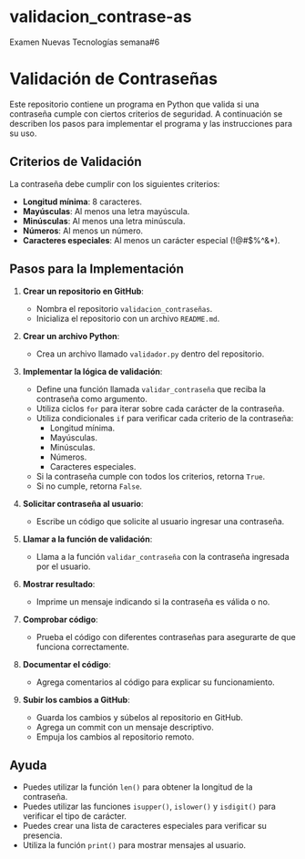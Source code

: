 # validacion_contrase-as
Examen Nuevas Tecnologías semana#6

# Validación de Contraseñas

Este repositorio contiene un programa en Python que valida si una contraseña cumple con ciertos criterios de seguridad. A continuación se describen los pasos para implementar el programa y las instrucciones para su uso.

## Criterios de Validación

La contraseña debe cumplir con los siguientes criterios:

- **Longitud mínima**: 8 caracteres.
- **Mayúsculas**: Al menos una letra mayúscula.
- **Minúsculas**: Al menos una letra minúscula.
- **Números**: Al menos un número.
- **Caracteres especiales**: Al menos un carácter especial (!@#$%^&*).

## Pasos para la Implementación

1. **Crear un repositorio en GitHub**:
    - Nombra el repositorio `validacion_contraseñas`.
    - Inicializa el repositorio con un archivo `README.md`.

2. **Crear un archivo Python**:
    - Crea un archivo llamado `validador.py` dentro del repositorio.

3. **Implementar la lógica de validación**:
    - Define una función llamada `validar_contraseña` que reciba la contraseña como argumento.
    - Utiliza ciclos `for` para iterar sobre cada carácter de la contraseña.
    - Utiliza condicionales `if` para verificar cada criterio de la contraseña:
        - Longitud mínima.
        - Mayúsculas.
        - Minúsculas.
        - Números.
        - Caracteres especiales.
    - Si la contraseña cumple con todos los criterios, retorna `True`.
    - Si no cumple, retorna `False`.

4. **Solicitar contraseña al usuario**:
    - Escribe un código que solicite al usuario ingresar una contraseña.

5. **Llamar a la función de validación**:
    - Llama a la función `validar_contraseña` con la contraseña ingresada por el usuario.

6. **Mostrar resultado**:
    - Imprime un mensaje indicando si la contraseña es válida o no.

7. **Comprobar código**:
    - Prueba el código con diferentes contraseñas para asegurarte de que funciona correctamente.

8. **Documentar el código**:
    - Agrega comentarios al código para explicar su funcionamiento.

9. **Subir los cambios a GitHub**:
    - Guarda los cambios y súbelos al repositorio en GitHub.
    - Agrega un commit con un mensaje descriptivo.
    - Empuja los cambios al repositorio remoto.

## Ayuda

- Puedes utilizar la función `len()` para obtener la longitud de la contraseña.
- Puedes utilizar las funciones `isupper()`, `islower()` y `isdigit()` para verificar el tipo de carácter.
- Puedes crear una lista de caracteres especiales para verificar su presencia.
- Utiliza la función `print()` para mostrar mensajes al usuario.
